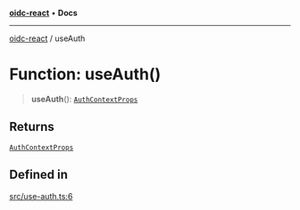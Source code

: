 [**oidc-react**](../README.md) • **Docs**

***

[oidc-react](../README.md) / useAuth

# Function: useAuth()

> **useAuth**(): [`AuthContextProps`](../interfaces/AuthContextProps.md)

## Returns

[`AuthContextProps`](../interfaces/AuthContextProps.md)

## Defined in

[src/use-auth.ts:6](https://github.com/bjerkio/oidc-react/blob/main/src/use-auth.ts#L6)
